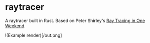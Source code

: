 # raytracer

A raytracer built in Rust. Based on Peter Shirley's [Ray Tracing in One Weekend](https://www.amazon.com/Ray-Tracing-Weekend-Minibooks-Book-ebook/dp/B01B5AODD8).

!(Example render)[/out.png]
